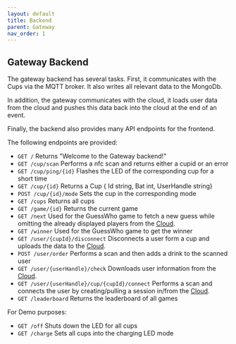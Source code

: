 ```yaml
---
layout: default
title: Backend
parent: Gateway
nav_order: 1
---
```


## Gateway Backend

The gateway backend has several tasks. 
First, it communicates with the Cups via the MQTT broker. 
It also writes all relevant data to the MongoDb.

In addition, the gateway communicates with the cloud, it 
loads user data from the cloud and pushes this data back into the 
cloud at the end of an event.  

Finally, the backend also provides many API endpoints for the frontend.

The following endpoints are provided:

- `GET /`
Returns "Welcome to the Gateway backend!"
- `GET /cup/scan`
Performs a nfc scan and returns either a cupid or an error
- `GET /cup/ping/{id}`
Flashes the LED of the corresponding cup for a short time
- `GET /cup/{id}`
Returns a Cup {	Id string, Bat int, UserHandle string}
- `POST /cup/{id}/mode`
Sets the cup in the corresponding mode
- `GET /cups`
Returns all cups
- `GET /game/{id}`
Returns the current game
- `GET /next`
Used for the GuessWho game to fetch a new guess while omitting the already displayed players from the [Cloud](https://github.com/Team-GAD/documentation/blob/main/docs/cloud/backend/index.md#2--games).
- `GET /winner`
Used for the GuessWho game to get the winner
- `GET /user/{cupId}/disconnect`
Disconnects a user form a cup and uploads the data to the [Cloud](https://github.com/Team-GAD/documentation/blob/main/docs/cloud/backend/index.md#1--sessions).
- `POST /user/order`
Performs a scan and then adds a drink to the scanned user
- `GET /user/{userHandle}/check`
Downloads user information from the [Cloud](https://github.com/Team-GAD/documentation/blob/main/docs/cloud/backend/index.md#1--sessions).
- `GET /user/{userHandle}/cup/{cupId}/connect`
Performs a scan and connects the user by creating/pulling a session in/from the [Cloud](https://github.com/Team-GAD/documentation/blob/main/docs/cloud/backend/index.md#1--sessions).
- `GET /leaderboard`
Returns the leaderboard of all games 

For Demo purposes:

- `GET /off`
Shuts down the LED for all cups
- `GET /charge`
Sets all cups into the charging LED mode
